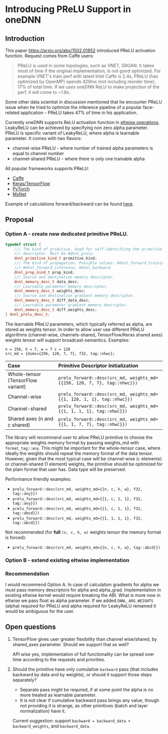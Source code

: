 # Introducing PReLU Support in oneDNN

## Introduction

This paper https://arxiv.org/abs/1502.01852 introduced PReLU activation
function. Request comes from Caffe users:

> PReLU is used in some topologies, such as VNET, SRGAN. It takes most of time
> if the original implementation, is not good optimized. For example VNET's
> train perf with latest Intel Caffe is 2.4s, PReLU (has optimized by OpenMP)
> spends 429ms (not including reorder time), 17% of total time. If we uses
> oneDNN ReLU to make projection of the perf, it will come to ~1.8s.

Some other data scientist in discussion mentioned that he encounter PReLU issue
when he tried to optimize the inference pipeline of a popular face-related
application - PReLU takes 47% of time in his application.

Currently oneDNN supports ReLU activation function in
[eltwise operations](https://oneapi-src.github.io/oneDNN/dev_guide_eltwise.html).
LeakyReLU can be achieved by specifying non zero alpha parameter. PReLU is
specific variant of LeakyReLU, where alpha is learnable parameter. It comes
with two flavors:
- channel-wise PReLU - where number of trained alpha parameters is equal to
  channel number
- channel-shared PReLU - where there is only one trainable alpha

All popular frameworks supports PReLU:
- [Caffe](https://caffe.berkeleyvision.org/tutorial/layers/prelu.html)
- [Keras/TensorFlow](https://www.tensorflow.org/api_docs/python/tf/keras/layers/PReLU)
- [PyTorch](https://pytorch.org/docs/master/generated/torch.nn.PReLU.html)
- [MxNet](https://beta.mxnet.io/api/gluon/_autogen/mxnet.gluon.nn.PReLU.html)

Example of calculations forward/backward can be found
[here](https://bit.ly/2TXgvzT).

## Proposal

### Option A - create new dedicated primitive PReLU.

``` cpp
typedef struct {
    /// The kind of primitive. Used for self-identifying the primitive
    /// descriptor. Must be #dnnl_prelu.
    dnnl_primitive_kind_t primitive_kind;
    /// The kind of propagation. Possible values: #dnnl_forward_training,
    /// #dnnl_forward_inference, #dnnl_backward
    dnnl_prop_kind_t prop_kind;
    /// Source and destination memory descriptor.
    dnnl_memory_desc_t data_desc;
    /// Learnable parameter memory descriptor.
    dnnl_memory_desc_t weights_desc;
    /// Source and destination gradient memory descriptor.
    dnnl_memory_desc_t diff_data_desc;
    /// Learnable parameter gradient memory descriptor.
    dnnl_memory_desc_t diff_weights_desc;
} dnnl_prelu_desc_t;
```

The learnable PReLU parameters, which typically referred as alpha, are stored
as weights tensor. In order to allow user use different PReLU algorithms
(channel-wise, channels-shared, TensorFlow/Keras shared axes) weights tensor
will support broadcast-semantics. Examples:

```
n = 256, h = 7, w = 7 c = 128
src_md = {dims={256, 128, 7, 7}, f32, tag::nhwc};
```

| Case                              | Primitive Descriptor Initialization
| :--                               | :--
| Whole-tensor (TensorFlow variant) | `prelu_forward::desc(src_md, weights_md={{256, 128, 7, 7}, tag::nhwc}})`
| Channel-wise                      | `prelu_forward::desc(src_md, weights_md={{1, 128, 1, 1}, tag::nhwc}})`
| Channel-shared                    | `prelu_forward::desc(src_md, weights_md={{1, 1, 1, 1}, tag::nhwc}})`
| Shared axes (n and c shared)      | `prelu_forward::desc(src_md, weights_md={{1, 1, 7, 7}, tag::nhwc}})`

The library will recommend user to allow PReLU primitive to choose the
appropriate weights memory format by passing weights_md with `format_tag::any`.
This might be important for the whole-tensor case, where ideally the weights
should repeat the memory format of the data tensor. However, given that the
most typical case will be channel-wise (`c` elements) or channel-shared (1
element) weights, the primitive should be optimized for the plain format that
user has. Data type will be preserved.

Performance friendly examples:
- `prelu_forward::desc(src_md, weights_md={{n, c, h, w}, f32, tag::any}})`
- `prelu_forward::desc(src_md, weights_md={{1, c, 1, 1}, f32, tag::any}})`
- `prelu_forward::desc(src_md, weights_md={{1, c, 1, 1}, f32, tag::abcd}})`
- `prelu_forward::desc(src_md, weights_md={{1, 1, 1, 1}, f32, tag::abcd}})`

Not recommended (for **full** `(n, c, h, w)` weights tensor the memory format
is forced):
- `prelu_forward::desc(src_md, weights_md={{n, c, h, w}, tag::abcd}})`


### Option B - extend existing eltwise implementation

### Recommendation

I would recommend Option A. In case of calculation gradients for alpha we must
pass memory descriptors for alpha and alpha_grad. Implementation in existing
eltwise kernel would require breaking the ABI. What is more now in eltwise we
pass float as alpha parameter. If we added `DNNL_ARG_WEIGHTS` (alpha) required
for PReLU and alpha required for LeakyReLU remained it would be ambiguous for
the user.

## Open questions

1. TensorFlow gives user greater flexibility than channel wise/shared,
   by shared_axes parameter. Should we support that as well?

   API wise yes, implementation of full functionality can be spread over time
   according to the requests and priorities.

2. Should the primitive have only cumulative `backward` pass (that includes
   backward by data and by weights), or should it support those steps
   separately?
   - Separate pass might be required, if at some point the alpha is no more
     treated as learnable parameter.
   - It is not clear if cumulative backward pass brings any value, though not
     providing it is strange, as other primitives (batch and layer
     normalization) have it.

   Current suggestion: support `backward = backward_data + backward_weights`,
   and `backward_data`.
